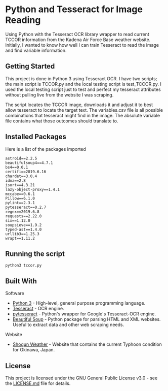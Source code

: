 # Python and Tesseract for Image Reading

Using Python with the Tesseract OCR library wrapper to read current TCCOR information from the Kadena Air Force Base weather website. Initially, I wanted to know how well I can train Tesseract to read the image and find variable information.

## Getting Started

This project is done in Python 3 using Tesseract OCR. I have two scripts; the main script is TCCOR.py and the local testing script is test_TCCOR.py. I used the local testing script just to test and perfect my tesseract attributes without pulling live from the website I was scraping.

The script locates the TCCOR image, downloads it and adjust it to best allow tesseract to locate the target text. The variables.csv file is all possible combinations that tesseract might find in the image. The absolute variable file contains what those outcomes should translate to.

## Installed Packages

Here is a list of the packages imported

```
astroid==2.2.5
beautifulsoup4==4.7.1
bs4==0.0.1
certifi==2019.6.16
chardet==3.0.4
idna==2.8
isort==4.3.21
lazy-object-proxy==1.4.1
mccabe==0.6.1
Pillow==6.1.0
pylint==2.3.1
pytesseract==0.2.7
regex==2019.6.8
requests==2.22.0
six==1.12.0
soupsieve==1.9.2
typed-ast==1.4.0
urllib3==1.25.3
wrapt==1.11.2
```

## Running the script


```
python3 tccor.py
```

## Built With

Software

* [Python 3](https://www.python.org/) - High-level, general purpose programming language.
* [Tesseract](https://github.com/tesseract-ocr/tesseract) - OCR engine.
* [pytesseract](https://pypi.org/project/pytesseract/) - Python's wrapper for Google's Tesseract-OCR engine.
* [Beautiful Soup](https://www.crummy.com/software/BeautifulSoup/) - Python package for parsing HTML and XML websites. Useful to extract data and other web scraping needs.

Website

* [Shogun Weather](https://www.kadena.af.mil/Agencies/Local-Weather/) - Website that contains the current Typhoon condition for Okinawa, Japan.

## License

This project is licensed under the GNU General Public License v3.0 - see the [LICENSE.md](LICENSE.md) file for details.